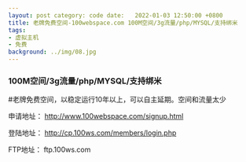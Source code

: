 ```yaml
---
layout: post category: code date:   2022-01-03 12:50:00 +0800
title: 老牌免费空间-100webspace.com 100M空间/3g流量/php/MYSQL/支持绑米
tags:
- 虚拟主机
- 免费
background: ../img/08.jpg
---
```


### 100M空间/3g流量/php/MYSQL/支持绑米

#老牌免费空间，以稳定运行10年以上，可以自主延期。空间和流量太少

申请地址：
http://www.100webspace.com/signup.html

登陆地址：
http://cp.100ws.com/members/login.php

FTP地址：
ftp.100ws.com
